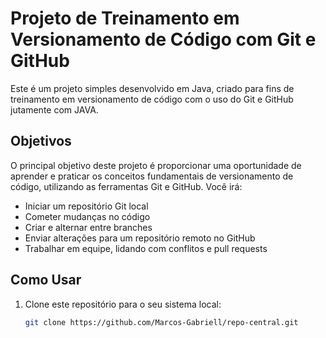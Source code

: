 # Projeto de Treinamento em Versionamento de Código com Git e GitHub

Este é um projeto simples desenvolvido em Java, criado para fins de treinamento em versionamento de código com o uso do Git e GitHub jutamente com JAVA.

## Objetivos


O principal objetivo deste projeto é proporcionar uma oportunidade de aprender e praticar os conceitos fundamentais de versionamento de código, utilizando as ferramentas Git e GitHub. Você irá:

- Iniciar um repositório Git local
- Cometer mudanças no código
- Criar e alternar entre branches
- Enviar alterações para um repositório remoto no GitHub
- Trabalhar em equipe, lidando com conflitos e pull requests


## Como Usar

1. Clone este repositório para o seu sistema local:
   ```sh
   git clone https://github.com/Marcos-Gabriell/repo-central.git
